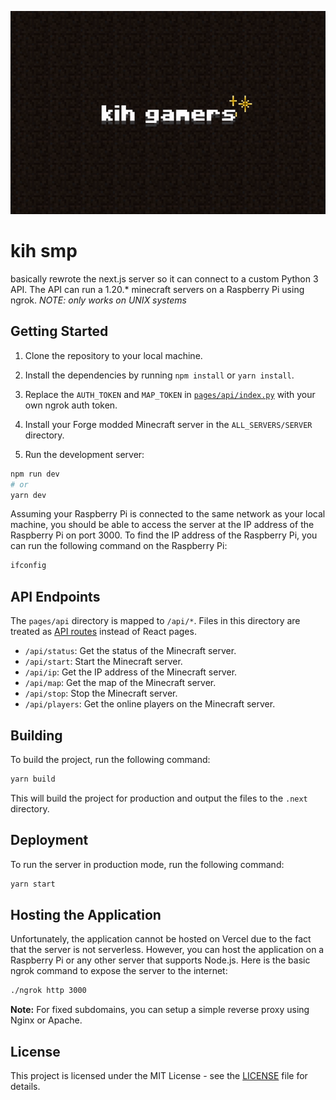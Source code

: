 ![kih smp](public/display.gif)

# kih smp

basically rewrote the next.js server so it can connect to a custom Python 3 API. The API can run a 1.20.* minecraft servers on a Raspberry Pi using ngrok. *NOTE: only works on UNIX systems*

## Getting Started

1. Clone the repository to your local machine.

2. Install the dependencies by running `npm install` or `yarn install`.

3. Replace the `AUTH_TOKEN` and `MAP_TOKEN` in [`pages/api/index.py`](pages/api/index.py) with your own ngrok auth token.

4. Install your Forge modded Minecraft server in the `ALL_SERVERS/SERVER` directory.

5. Run the development server:

```bash
npm run dev
# or
yarn dev
```

Assuming your Raspberry Pi is connected to the same network as your local machine, you should be able to access the server at the IP address of the Raspberry Pi on port 3000. To find the IP address of the Raspberry Pi, you can run the following command on the Raspberry Pi:

```bash
ifconfig
```

## API Endpoints

The `pages/api` directory is mapped to `/api/*`. Files in this directory are treated as [API routes](https://nextjs.org/docs/api-routes/introduction) instead of React pages.

- `/api/status`: Get the status of the Minecraft server.
- `/api/start`: Start the Minecraft server.
- `/api/ip`: Get the IP address of the Minecraft server.
- `/api/map`: Get the map of the Minecraft server.
- `/api/stop`: Stop the Minecraft server.
- `/api/players`: Get the online players on the Minecraft server.

## Building
To build the project, run the following command:

```bash
yarn build
```

This will build the project for production and output the files to the `.next` directory.

## Deployment
To run the server in production mode, run the following command:

```bash
yarn start
```

## Hosting the Application
Unfortunately, the application cannot be hosted on Vercel due to the fact that the server is not serverless. However, you can host the application on a Raspberry Pi or any other server that supports Node.js. Here is the basic ngrok command to expose the server to the internet:

```bash
./ngrok http 3000
```

**Note:** For fixed subdomains, you can setup a simple reverse proxy using Nginx or Apache.

## License

This project is licensed under the MIT License - see the [LICENSE](LICENSE) file for details.
